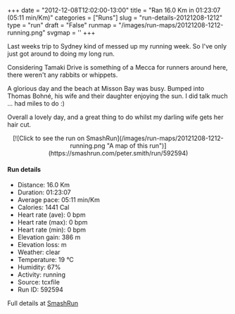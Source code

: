 +++
date = "2012-12-08T12:02:00-13:00"
title = "Ran 16.0 Km in 01:23:07 (05:11 min/Km)"
categories = ["Runs"]
slug = "run-details-20121208-1212"
type = "run"
draft = "False"
runmap = "/images/run-maps/20121208-1212-running.png"
svgmap = '<polyline points="6 44, 15 47, 18 48, 25 50, 30 49, 37 50, 39 51, 45 56, 47 57, 50 57, 57 56, 61 54, 65 55, 67 55, 68 55, 68 55, 69 55, 71 54, 72 52, 71 49, 70 47, 71 47, 73 47, 77 47, 80 45, 81 46, 84 47, 85 48, 90 50, 92 50, 95 49, 100 51, 95 49, 93 50, 90 50, 86 48, 84 47, 80 46, 80 46, 79 47, 76 47, 71 47, 70 47, 71 49, 72 52, 70 54, 68 55, 67 55, 65 55, 61 54, 58 55, 53 57, 50 57, 46 56, 44 55, 39 51, 37 50, 24 49, 18 48, 14 46, 6 44, 0 43">'
+++

Last weeks trip to Sydney kind of messed up my running week. So I've only just got around to doing my long run. 

Considering Tamaki Drive is something of a Mecca for runners around here, there weren't any rabbits or whippets. 

A glorious day and the beach at Misson Bay was busy. Bumped into Thomas Bohné, his wife and their daughter enjoying the sun. I did talk much ... had miles to do :)

Overall a lovely day, and a great thing to do whilst my darling wife gets her hair cut. 

<!--more-->

<center>
[![Click to see the run on SmashRun](/images/run-maps/20121208-1212-running.png "A map of this run")](https://smashrun.com/peter.smith/run/592594)
</center>

#### Run details

* Distance: 16.0 Km
* Duration: 01:23:07
* Average pace: 05:11 min/Km
* Calories: 1441 Cal
* Heart rate (ave): 0 bpm
* Heart rate (max): 0 bpm
* Heart rate (min): 0 bpm
* Elevation gain: 386 m
* Elevation loss:  m
* Weather: clear
* Temperature: 19 &deg;C
* Humidity: 67%
* Activity: running
* Source: tcxfile
* Run ID: 592594

Full details at [SmashRun](https://smashrun.com/peter.smith/run/592594)